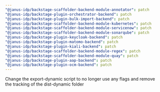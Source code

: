 ```yaml
---
"@janus-idp/backstage-scaffolder-backend-module-annotator": patch
"@janus-idp/backstage-plugin-orchestrator-backend": patch
"@janus-idp/backstage-plugin-bulk-import-backend": patch
"@janus-idp/backstage-scaffolder-backend-module-kubernetes": patch
"@janus-idp/backstage-scaffolder-backend-module-servicenow": patch
"@janus-idp/backstage-scaffolder-backend-module-sonarqube": patch
"@janus-idp/backstage-plugin-keycloak-backend": patch
"@janus-idp/backstage-plugin-matomo-backend": patch
"@janus-idp/backstage-plugin-kiali-backend": patch
"@janus-idp/backstage-scaffolder-backend-module-regex": patch
"@janus-idp/backstage-scaffolder-backend-module-quay": patch
"@janus-idp/backstage-plugin-aap-backend": patch
"@janus-idp/backstage-plugin-ocm-backend": patch
---
```


Change the export-dynamic script to no longer use any flags and remove the tracking of the dist-dynamic folder
